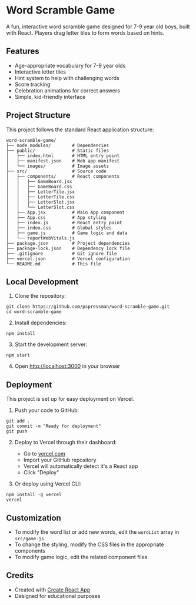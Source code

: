 # Word Scramble Game

A fun, interactive word scramble game designed for 7-9 year old boys, built with React. Players drag letter tiles to form words based on hints.

## Features

- Age-appropriate vocabulary for 7-9 year olds
- Interactive letter tiles
- Hint system to help with challenging words
- Score tracking
- Celebration animations for correct answers
- Simple, kid-friendly interface

## Project Structure

This project follows the standard React application structure:

```
word-scramble-game/
├── node_modules/        # Dependencies
├── public/              # Static files
│   ├── index.html       # HTML entry point
│   ├── manifest.json    # Web app manifest
│   └── images/          # Image assets
├── src/                 # Source code
│   ├── components/      # React components
│   │   ├── GameBoard.jsx
│   │   ├── GameBoard.css
│   │   ├── LetterTile.jsx
│   │   ├── LetterTile.css
│   │   ├── LetterSlot.jsx
│   │   └── LetterSlot.css
│   ├── App.jsx          # Main App component
│   ├── App.css          # App styling
│   ├── index.js         # React entry point
│   ├── index.css        # Global styles
│   ├── game.js          # Game logic and data
│   └── reportWebVitals.js
├── package.json         # Project dependencies
├── package-lock.json    # Dependency lock file
├── .gitignore           # Git ignore file
├── vercel.json          # Vercel configuration
└── README.md            # This file
```

## Local Development

1. Clone the repository:
```
git clone https://github.com/pspressman/word-scramble-game.git
cd word-scramble-game
```

2. Install dependencies:
```
npm install
```

3. Start the development server:
```
npm start
```

4. Open [http://localhost:3000](http://localhost:3000) in your browser

## Deployment

This project is set up for easy deployment on Vercel.

1. Push your code to GitHub:
```
git add .
git commit -m "Ready for deployment"
git push
```

2. Deploy to Vercel through their dashboard:
   - Go to [vercel.com](https://vercel.com)
   - Import your GitHub repository
   - Vercel will automatically detect it's a React app
   - Click "Deploy"

3. Or deploy using Vercel CLI:
```
npm install -g vercel
vercel
```

## Customization

- To modify the word list or add new words, edit the `wordList` array in `src/game.js`
- To change the styling, modify the CSS files in the appropriate components
- To modify game logic, edit the related component files

## Credits

- Created with [Create React App](https://github.com/facebook/create-react-app)
- Designed for educational purposes

